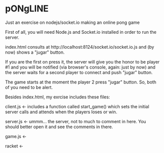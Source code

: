 pONgLINE
========

Just an exercise on nodejs/socket.io making an online pong game

First of all, you will need Node.js and Socket.io installed in order to run the server.

index.html consults at http://localhost:8124/socket.io/socket.io.js and (by now) shows a "jugar" button.

If you are the first on press it, the server will give you the honor to be player #1 and you will be notified
(via browser's console, again: just by now) and the server waits for a second player to connect and push "jugar" button.

The game starts at the moment the player 2 press "jugar" button. So, both of you need to be alert.

Besides index.html, my exrcise includes these files:

client.js <- includes a function called start_game() which sets the initial server calls and
             attends when the players loses or win.
             
server.js <- ummm... the server, not to much to comment in here. You should better open it and see the comments in there.

game.js <- 

racket <-
